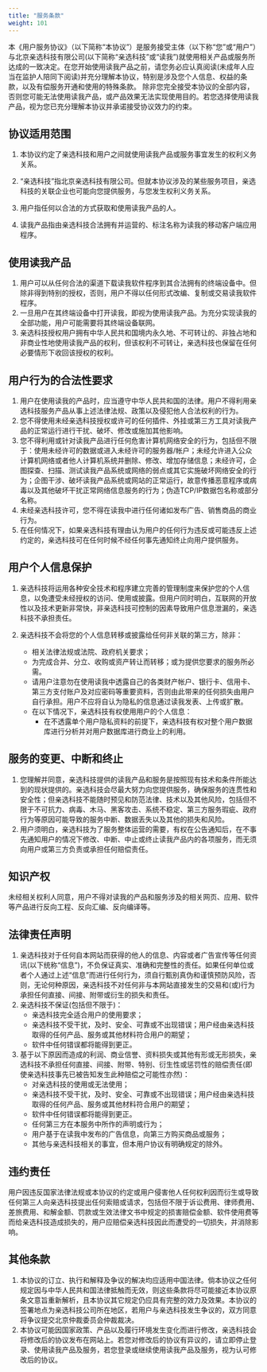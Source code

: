 ```yaml
---
title: "服务条款"
weight: 101
---
```


本《用户服务协议》（以下简称“本协议”）是服务接受主体（以下称“您”或“用户”）与北京亲选科技有限公司(以下简称“亲选科技”或“读我”)就使用相关产品或服务所达成的一致决定。在您开始使用读我产品之前，请您务必应认真阅读(未成年人应当在监护人陪同下阅读)并充分理解本协议，特别是涉及您个人信息、权益的条款，以及有偿服务开通和使用的特殊条款。
    除非您完全接受本协议的全部内容，否则您可能无法使用读我产品，或产品效果无法实现使用目的。若您选择使用读我产品，视为您已充分理解本协议并承诺接受协议效力的约束。

## 协议适用范围

1. 本协议约定了亲选科技和用户之间就使用读我产品或服务事宜发生的权利义务关系。
2. “亲选科技”指北京亲选科技有限公司。但就本协议涉及的某些服务项目，亲选科技的关联企业也可能向您提供服务，与您发生权利义务关系。
3. 用户指任何以合法的方式获取和使用读我产品的人。

4. 读我产品指由亲选科技合法拥有并运营的、标注名称为读我的移动客户端应用程序。

## 使用读我产品
1. 用户可以从任何合法的渠道下载读我软件程序到其合法拥有的终端设备中。但除非得到特别的授权，否则，用户不得以任何形式改编、复制或交易读我软件程序。
2. 一旦用户在其终端设备中打开读我，即视为使用读我产品。为充分实现读我的全部功能，用户可能需要将其终端设备联网。
3. 亲选科技授权用户拥有中华人民共和国境内永久地、不可转让的、非独占地和非商业性地使用读我产品的权利，但该权利不可转让，亲选科技也保留在任何必要情形下收回该授权的权利。

## 用户行为的合法性要求

1. 用户在使用读我的产品时，应当遵守中华人民共和国的法律。用户不得利用亲选科技服务产品从事上述法律法规、政策以及侵犯他人合法权利的行为。
2. 您不得使用未经亲选科技授权或许可的任何插件、外挂或第三方工具对读我产品的正常运行进行干扰、破坏、修改或施加其他影响。
3. 您不得利用或针对读我产品进行任何危害计算机网络安全的行为，包括但不限于：使用未经许可的数据或进入未经许可的服务器/帐户；未经允许进入公众计算机网络或者他人计算机系统并删除、修改、增加存储信息；未经许可，企图探查、扫描、测试读我产品系统或网络的弱点或其它实施破坏网络安全的行为；企图干涉、破坏读我产品系统或网站的正常运行，故意传播恶意程序或病毒以及其他破坏干扰正常网络信息服务的行为；伪造TCP/IP数据包名称或部分名称。
4. 未经亲选科技许可，您不得在读我中进行任何诸如发布广告、销售商品的商业行为。
5. 在任何情况下，如果亲选科技有理由认为用户的任何行为违反或可能违反上述约定的，亲选科技可在任何时候不经任何事先通知终止向用户提供服务。

## 用户个人信息保护

1. 亲选科技将运用各种安全技术和程序建立完善的管理制度来保护您的个人信息，以免遭受未经授权的访问、使用或披露。但用户同时明白，互联网的开放性以及技术更新非常快，非亲选科技可控制的因素导致用户信息泄漏的，亲选科技不承担责任。

2. 亲选科技不会将您的个人信息转移或披露给任何非关联的第三方，除非：

   * 相关法律法规或法院、政府机关要求；
   * 为完成合并、分立、收购或资产转让而转移；或为提供您要求的服务所必需。
   * 请用户注意勿在使用读我中透露自己的各类财产帐户、银行卡、信用卡、第三方支付账户及对应密码等重要资料，否则由此带来的任何损失由用户自行承担。用户不应将自认为隐私的信息通过读我发表、上传或扩散。
   * 在以下情况下，亲选科技有权使用用户的个人信息：
     * 在不透露单个用户隐私资料的前提下，亲选科技有权对整个用户数据库进行分析并对用户数据库进行商业上的利用。

## 服务的变更、中断和终止

1. 您理解并同意，亲选科技提供的读我产品和服务是按照现有技术和条件所能达到的现状提供的。亲选科技会尽最大努力向您提供服务，确保服务的连贯性和安全性；但亲选科技不能随时预见和防范法律、技术以及其他风险，包括但不限于不可抗力、病毒、木马、黑客攻击、系统不稳定、第三方服务瑕疵、政府行为等原因可能导致的服务中断、数据丢失以及其他的损失和风险。
2. 用户须明白，亲选科技为了服务整体运营的需要，有权在公告通知后，在不事先通知用户的情况下修改、中断、中止或终止读我产品内的各项服务，而无须向用户或第三方负责或承担任何赔偿责任。

## 知识产权
未经相关权利人同意，用户不得对读我的产品和服务涉及的相关网页、应用、软件等产品进行反向工程、反向汇编、反向编译等。

## 法律责任声明

1. 亲选科技对于任何自本网站而获得的他人的信息、内容或者广告宣传等任何资讯(以下统称“信息”)，不负保证真实、准确和完整性的责任。如果任何单位或者个人通过上述“信息”而进行任何行为，须自行甄别真伪和谨慎预防风险，否则，无论何种原因，亲选科技不对任何非与本网站直接发生的交易和(或)行为承担任何直接、间接、附带或衍生的损失和责任。
2. 亲选科技不保证(包括但不限于)：
   - 亲选科技完全适合用户的使用要求；
   - 亲选科技不受干扰，及时、安全、可靠或不出现错误；用户经由亲选科技取得的任何产品、服务或其他材料符合用户的期望；
   - 软件中任何错误都将能得到更正。
3. 基于以下原因而造成的利润、商业信誉、资料损失或其他有形或无形损失，亲选科技不承担任何直接、间接、附带、特别、衍生性或惩罚性的赔偿责任(即使亲选科技事先已被告知发生此种赔偿之可能性亦然)：
   - 对亲选科技的使用或无法使用；
   - 亲选科技不受干扰，及时、安全、可靠或不出现错误；用户经由亲选科技取得的任何产品、服务或其他材料符合用户的期望；
   - 软件中任何错误都将能得到更正。
   - 任何第三方在本服务中所作的声明或行为；
   - 用户基于在读我中发布的广告信息，向第三方购买商品或服务；
   - 其他与亲选科技相关的事宜，但本用户协议有明确规定的除外。

## 违约责任

用户因违反国家法律法规或本协议的约定或用户侵害他人任何权利因而衍生或导致任何第三人向亲选科技提出任何索赔或请求，包括但不限于诉讼费用、律师费用、差旅费用、和解金额、罚款或生效法律文书中规定的损害赔偿金额、软件使用费等而给亲选科技造成损失的，用户应赔偿亲选科技因此而遭受的一切损失，并消除影响。

## 其他条款

1. 本协议的订立、执行和解释及争议的解决均应适用中国法律。倘本协议之任何规定因与中华人民共和国法律抵触而无效，则这些条款将尽可能接近本协议原条文意旨重新解析，且本协议其它规定仍应具有完整的效力及效果。本协议的签署地点为亲选科技公司所在地区，若用户与亲选科技发生争议的，双方同意将争议提交北京仲裁委员会仲裁裁决。
2. 本协议可能因国家政策、产品以及履行环境发生变化而进行修改，亲选科技会将修改后的协议发布在网站上。若您对修改后的协议有异议的，请立即停止登录、使用读我产品及服务，若您登录或继续使用读我产品及服务，视为认可修改后的协议。
